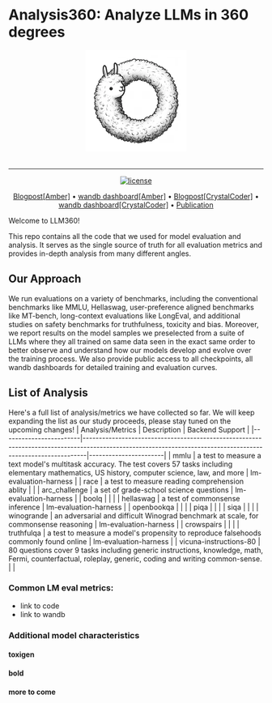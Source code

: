 # Analysis360: Analyze LLMs in 360 degrees
<div align="center">
   <img src="./docs/imgs/llm360-icon.webp"><br><br>
</div>

-----------------
<p align="center">
   <a href="https://github.com/LLM360/Analysis360/blob/dev/LICENSE"><img src="https://img.shields.io/badge/license-Apache%202.0-blue.svg" alt="license"></a>
</p>
<p align="center">
  <a href="">Blogpost[Amber]</a> •
  <a href="">wandb dashboard[Amber]</a> •
  <a href="">Blogpost[CrystalCoder]</a> •
  <a href="">wandb dashboard[CrystalCoder]</a> •
  <a href="">Publication</a>
</p>
Welcome to LLM360! 

This repo contains all the code that we used for model evaluation and analysis. It serves as the single source of truth for all evaluation metrics and provides in-depth analysis from many different angles.

## Our Approach
We run evaluations on a variety of benchmarks, including the conventional benchmarks like MMLU, Hellaswag, user-preference aligned benchmarks like MT-bench, long-context evaluations like LongEval, and additional studies on safety benchmarks for truthfulness, toxicity and bias. Moreover, we report results on the model samples we preselected from a suite of LLMs where they all trained on same data seen in the exact same order to better observe and understand how our models develop and evolve over the training process. We also provide public access to all checkpoints, all wandb dashboards for detailed training and evaluation curves.

## List of Analysis
Here's a full list of analysis/metrics we have collected so far. We will keep expanding the list as our study proceeds, please stay tuned on the upcoming changes!
| Analysis/Metrics       | Description                                                                                                                                                 | Backend Support       |
|------------------------|-------------------------------------------------------------------------------------------------------------------------------------------------------------|-----------------------|
| mmlu                   | a test to measure a text model's multitask accuracy. The test covers 57 tasks including elementary mathematics, US history, computer science, law, and more | lm-evaluation-harness |
| race                   | a test to measure reading comprehension ablity                                                                                                              |                       |
| arc_challenge          | a set of grade-school science questions                                                                                                                     | lm-evaluation-harness |
| boolq                  |                                                                                                                                                             |                       |
| hellaswag              | a test of commonsense inference                                                                                                                             | lm-evaluation-harness |
| openbookqa             |                                                                                                                                                             |                       |
| piqa                   |                                                                                                                                                             |                       |
| siqa                   |                                                                                                                                                             |                       |
| winogrande             | an adversarial and difficult Winograd benchmark at scale, for commonsense reasoning                                                                         | lm-evaluation-harness |
| crowspairs             |                                                                                                                                                             |                       |
| truthfulqa             | a test to measure a model's propensity to reproduce falsehoods commonly found online                                                                        | lm-evaluation-harness |
| vicuna-instructions-80 | 80 questions cover 9 tasks including generic instructions, knowledge, math, Fermi, counterfactual, roleplay, generic, coding and writing common-sense.      |                       |
### Common LM eval metrics:
- link to code
- link to wandb
### Additional model characteristics
#### toxigen
#### bold
#### more to come
